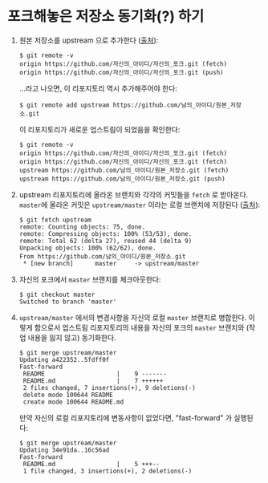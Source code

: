 # 포크해놓은 저장소 동기화(?) 하기

1. 원본 저장소를 upstream 으로 추가한다 ([출처](https://help.github.com/articles/configuring-a-remote-for-a-fork/)):

    ```
	$ git remote -v
    origin https://github.com/자신의_아이디/자신의_포크.git (fetch)
    origin https://github.com/자신의_아이디/자신의_포크.git (push)
    ```

	...라고 나오면, 이 리포지토리 역시 추가해주어야 한다:

    ```
	$ git remote add upstream https://github.com/남의_아이디/원본_저장소.git
    ```

	이 리포지토리가 새로운 업스트림이 되었음을 확인한다:

    ```
	$ git remote -v
    origin https://github.com/자신의_아이디/자신의_포크.git (fetch)
    origin https://github.com/자신의_아이디/자신의_포크.git (fetch)
    upstream https://github.com/남의_아이디/원본_저장소.git (fetch)
    upstream https://github.com/남의_아이디/원본_저장소.git (push)
    ```

2. upstream 리포지토리에 올라온 브랜치와 각각의 커밋들을 `fetch` 로 받아온다. `master`에 올라온 커밋은 `upstream/master` 이라는 로컬 브랜치에 저장된다 ([출처](https://help.github.com/articles/syncing-a-fork/)):

	```
    $ git fetch upstream
    remote: Counting objects: 75, done.
    remote: Compressing objects: 100% (53/53), done.
    remote: Total 62 (delta 27), reused 44 (delta 9)
    Unpacking objects: 100% (62/62), done.
    From https://github.com/남의_아이디/원본_저장소.git
	 * [new branch]      master     -> upstream/master
    ```

3. 자신의 포크에서 `master` 브랜치를 체크아웃한다:

    ```
    $ git checkout master
    Switched to branch 'master'
    ```

4. `upstream/master` 에서의 변경사항을 자신의 로컬 `master` 브랜치로 병합한다. 이렇게 함으로서 업스트림 리포지토리의 내용을 자신의 포크의 `master` 브랜치와 (작업 내용을 잃지 않고) 동기화한다.

	```
    $ git merge upstream/master
    Updating a422352..5fdff0f
	Fast-forward
	 README                    |    9 -------
	 README.md                 |    7 ++++++
	 2 files changed, 7 insertions(+), 9 deletions(-)
	 delete mode 100644 README
	 create mode 100644 README.md
    ```

    만약 자신의 로컬 리포지토리에 변동사항이 없었다면, "fast-forward" 가 실행된다:

    ```
    $ git merge upstream/master
    Updating 34e91da..16c56ad
	Fast-forward
	 README.md                 |    5 +++--
	 1 file changed, 3 insertions(+), 2 deletions(-)
    ```

